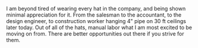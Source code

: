 I am beyond tired of wearing every hat in the company, and being shown minimal appreciation for it. From the salesman to the accountant, to the design engineer, to construction worker hanging 4" pipe on 30 ft ceilings later today. Out of all of the hats, manual labor what I am most excited to be moving on from. There are better opportunities out there if you strive for them.
